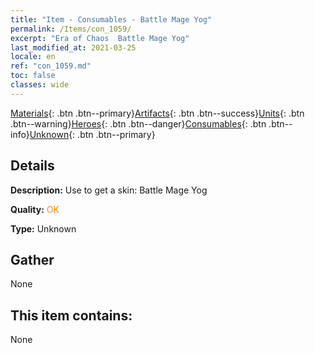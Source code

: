 ```yaml
---
title: "Item - Consumables - Battle Mage Yog"
permalink: /Items/con_1059/
excerpt: "Era of Chaos  Battle Mage Yog"
last_modified_at: 2021-03-25
locale: en
ref: "con_1059.md"
toc: false
classes: wide
---
```

 [Materials](/Items/){: .btn .btn--primary}[Artifacts](/Items/Artifacts/){: .btn .btn--success}[Units](/Items/Units/){: .btn .btn--warning}[Heroes](/Items/Heroes/){: .btn .btn--danger}[Consumables](/Items/Consumables/){: .btn .btn--info}[Unknown](/Items/Unknown/){: .btn .btn--primary}

## Details
 **Description:** Use to get a skin: Battle Mage Yog

 **Quality:** <span style="color: #FF8C00">OK</span>

 **Type:** Unknown

## Gather

  None

## This item contains:

  None

